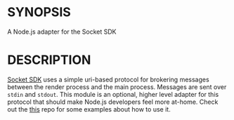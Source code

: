 # SYNOPSIS

A Node.js adapter for the Socket SDK

# DESCRIPTION

[Socket SDK][0] uses a simple uri-based protocol for brokering messages
between the render process and the main process. Messages are sent over `stdin`
and `stdout`. This module is an optional, higher level adapter for this protocol
that should make Node.js developers feel more at-home. Check out the [this][1]
repo for some examples about how to use it.

[0]:https://socket-sdk.dev
[1]:https://github.com/socketsupply/socket-sdk-examples
